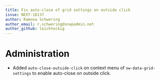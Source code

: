 ```yaml
---
title: Fix auto-close of grid settings on outside click
issue: NEXT-18137
author: Ramona Schwering
author_email: r.schwering@snapadmin.net 
author_github: leichteckig
---
```

# Administration
* Added `auto-close-outside-click` on context menu of `sw-data-grid-settings` to enable auto-close on outside click.
